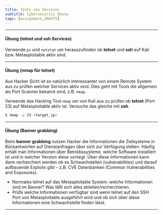 ```yaml
---
title: Tests von Services
subtitle: Cybersecurity Übung
tags: [assignment,3AHITS]
---
```




---

#### Übung (telnet und ssh Services)

Verwende `ps` und `netstat` um herauszufinden ob **telnet** und **ssh** auf Kali bzw. Metasploitable aktiv sind.



---

#### Übung (nmap für telnet)

Aus Hacker Sicht ist es natürlich interessanter von einem Remote System aus zu prüfen welcher Services aktiv sind. Dies geht mit Tools die allgemein als Port Scanner bekannt sind, z.B. `nmap`.

Verwende das Hacking Tool `nmap` um von Kali aus zu prüfen ob **telnet** (Port 23) auf Metasploitable aktiv ist. Versuche das gleiche mit **ssh**.

```sh
$ nmap -p 23 <target_ip>
```



---

#### Übung (Banner grabbing)

Beim **banner grabbing** nutzen Hacker die Informationen die Zielsysteme in Rückantworten auf Dienstanfragen über sich zur Verfügung stellen. Häufig erhält man Informationen über Betriebssysteme, welche Software installiert ist und in welcher Version diese vorliegt. Über diese Informationen kann dann recherchiert werden ob es Schwachstellen (vulnerabilities) und darauf aufbauende Exploits gibt – z.B. CVE Datenbanken (Common Vulnerabilities and Exposures).

- Normales telnet auf das Metasploitable System: welche Informationen sind im Banner? Was läßt sich alles ableiten/recherchieren.
- Prüfe welche Informationen verfügbar sind wenn telnet auf den SSH Port von Metasploitable ausgeführt wird und ob sich über diese Informationen eine Schwachstelle finden lässt.

---

